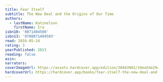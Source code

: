 ```yaml
---
title: Fear Itself
subtitle: The New Deal and the Origins of Our Time
authors:
  - lastName: Katznelson
    firstName: Ira
isbn10: '0871404508'
isbn13: '9780871404503'
read: 2016-05-24
rating: 3
yearPublished: 2013
reading: false
asin:
narrators:
coverImageUrl: https://assets.hardcover.app/edition/30443982/19ea5de29c91922e212f9d55bed1493bf8e562b8.jpeg
hardcoverUrl: https://hardcover.app/books/fear-itself-the-new-deal-and-the-origins-of-our-time/editions/30443982
---
```

